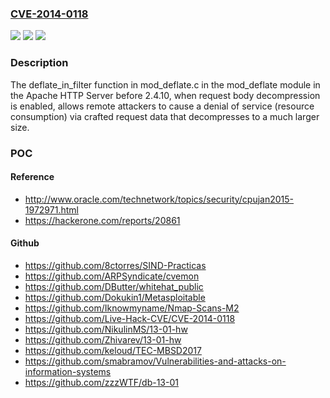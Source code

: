 ### [CVE-2014-0118](https://cve.mitre.org/cgi-bin/cvename.cgi?name=CVE-2014-0118)
![](https://img.shields.io/static/v1?label=Product&message=n%2Fa&color=blue)
![](https://img.shields.io/static/v1?label=Version&message=n%2Fa&color=blue)
![](https://img.shields.io/static/v1?label=Vulnerability&message=n%2Fa&color=brighgreen)

### Description

The deflate_in_filter function in mod_deflate.c in the mod_deflate module in the Apache HTTP Server before 2.4.10, when request body decompression is enabled, allows remote attackers to cause a denial of service (resource consumption) via crafted request data that decompresses to a much larger size.

### POC

#### Reference
- http://www.oracle.com/technetwork/topics/security/cpujan2015-1972971.html
- https://hackerone.com/reports/20861

#### Github
- https://github.com/8ctorres/SIND-Practicas
- https://github.com/ARPSyndicate/cvemon
- https://github.com/DButter/whitehat_public
- https://github.com/Dokukin1/Metasploitable
- https://github.com/Iknowmyname/Nmap-Scans-M2
- https://github.com/Live-Hack-CVE/CVE-2014-0118
- https://github.com/NikulinMS/13-01-hw
- https://github.com/Zhivarev/13-01-hw
- https://github.com/keloud/TEC-MBSD2017
- https://github.com/smabramov/Vulnerabilities-and-attacks-on-information-systems
- https://github.com/zzzWTF/db-13-01

